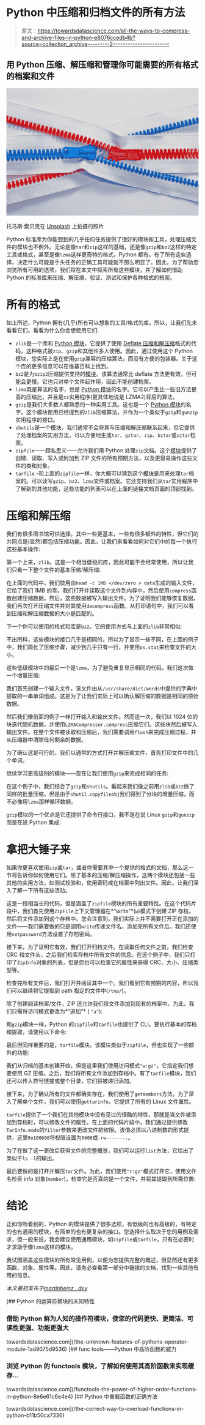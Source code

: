 # Python 中压缩和归档文件的所有方法

> 原文：<https://towardsdatascience.com/all-the-ways-to-compress-and-archive-files-in-python-e8076ccedb4b?source=collection_archive---------2----------------------->

## 用 Python 压缩、解压缩和管理你可能需要的所有格式的档案和文件

![](img/c598a233f99d748bc7882acccc1b4109.png)

托马斯·索贝克在 [Unsplash](https://unsplash.com/?utm_source=unsplash&utm_medium=referral&utm_content=creditCopyText) 上拍摄的照片

Python 标准库为你能想到的几乎任何任务提供了很好的模块和工具，处理压缩文件的模块也不例外。无论是像`tar`和`zip`这样的基础，还是像`gzip`和`bz2`这样的特定工具或格式，甚至是像`lzma`这样更奇特的格式，Python 都有。有了所有这些选择，决定什么可能是手头任务的正确工具可能就不那么明显了。因此，为了帮助您浏览所有可用的选项，我们将在本文中探索所有这些模块，并了解如何借助 Python 的标准库来压缩、解压缩、验证、测试和保护各种格式的档案。

# 所有的格式

如上所述，Python 拥有(几乎)所有可以想象的工具/格式的库。所以，让我们先来看看它们，看看为什么你会想使用它们:

*   `zlib`是一个库和 [Python 模块](https://docs.python.org/3/library/zlib.html#module-zlib)，它提供了使用 [Deflate 压缩和解压缩](https://en.wikipedia.org/wiki/Deflate)格式的代码，这种格式被`zip`、`gzip`和其他许多人使用。因此，通过使用这个 Python 模块，您实际上是在使用`gzip`兼容的压缩算法，而没有方便的包装器。关于这个库的更多信息可以在维基百科上找到。
*   `bz2`是为`bzip2`压缩提供支持的[模块](https://docs.python.org/3/library/bz2.html#module-bz2)。该算法通常比 deflate 方法更有效，但可能会更慢。它也只对单个文件起作用，因此不能创建档案。
*   `lzma`既是算法的名字，也是 [Python 模块](https://docs.python.org/3/library/lzma.html#module-lzma)的名字。它可以产生比一些旧方法更高的压缩比，并且是`xz`实用程序(更具体地说是 LZMA2)背后的算法。
*   `gzip`是我们大多数人都熟悉的一种实用工具。这也是一个 [Python 模块](https://docs.python.org/3/library/gzip.html#module-gzip)的名字。这个模块使用已经提到的`zlib`压缩算法，并作为一个类似于`gzip`和`gunzip`实用程序的接口。
*   `shutils`是一个[模块](https://docs.python.org/3/library/shutil.html#archiving-operations)，我们通常不会将其与压缩和解压缩联系起来，但它提供了处理档案的实用方法，可以方便地生成`tar`、`gztar`、`zip`、`bztar`或`xztar`档案。
*   `zipfile`——顾名思义——允许我们用 Python 处理`zip`文档。这个[模块](https://docs.python.org/3/library/zipfile.html#module-zipfile)提供了创建、读取、写入或附加到 ZIP 文件的所有预期方法，以及更容易操作这些文件的类和对象。
*   `tarfile` -和上面的`zipfile`一样，你大概可以猜到这个[模块](https://docs.python.org/3/library/tarfile.html#module-tarfile)是用来处理`tar`档案的。可以读写`gzip`、`bz2`、`lzma`文件或档案。它还支持我们从`tar`实用程序中了解到的其他功能，这些功能的列表可以在上面的链接文档页面的顶部找到。

# 压缩和解压缩

我们有很多图书馆可供选择。其中一些更基本，一些有很多额外的特性，但它们的共同点是(显然)都包括压缩功能。因此，让我们来看看如何对它们中的每一个执行这些基本操作:

第一个上来，`zlib`。这是一个相当低级的库，因此可能不会经常使用，所以让我们只看一下整个文件的基本压缩/解压缩:

在上面的代码中，我们使用由`head -c 1MB </dev/zero > data`生成的输入文件，它给了我们 1MB 的零。我们打开并读取这个文件到内存中，然后使用`compress`函数创建压缩数据。然后，这些数据被写入输出文件。为了证明我们能够恢复数据，我们再次打开压缩文件并对其使用`decompress`函数。从打印语句中，我们可以看到压缩和解压缩数据的大小是匹配的。

下一个你可以使用的格式和库是`bz2`。它的使用方式与上面的`zlib`非常相似:

不出所料，这些模块的接口几乎是相同的，所以为了显示一些不同，在上面的例子中，我们简化了压缩步骤，减少到几乎只有一行，并使用`os.stat`来检查文件的大小。

这些低级模块中的最后一个是`lzma`，为了避免重复显示相同的代码，我们这次做一个增量压缩:

我们首先创建一个输入文件，该文件由从`/usr/share/dict/words`中提供的字典中提取的一串单词组成。这是为了让我们实际上可以确认解压缩的数据是相同的原始数据。

然后我们像前面的例子一样打开输入和输出文件。然而这一次，我们以 1024 位的块迭代随机数据，并使用`LZMACompressor.compress`压缩它们。这些块然后被写入输出文件。在整个文件被读取和压缩后，我们需要调用`flush`来完成压缩过程，并从压缩器中清除任何剩余的数据。

为了确认这是可行的，我们以通常的方式打开并解压缩文件，首先打印文件中的几个单词。

继续学习更高级别的模块——现在让我们使用`gzip`来完成相同的任务:

在这个例子中，我们结合了`gzip`和`shutils`。看起来我们像之前用`zlib`或`bz2`做了同样的批量压缩，但是由于`shutil.copyfileobj`我们得到了分块的增量压缩，而不必像用`lzma`那样循环数据。

`gzip`模块的一个优点是它还提供了命令行接口，我不是在说 Linux `gzip`和`gunzip`而是在说 Python 集成:

# 拿把大锤子来

如果你更喜欢使用`zip`或`tar`，或者你需要其中一个提供的格式的文档，那么这一节将告诉你如何使用它们。除了基本的压缩/解压缩操作，这两个模块还包括一些其他的实用方法，如测试校验和，使用密码或在档案中列出文件。因此，让我们深入了解一下所有这些活动。

这是一段相当长的代码，但是涵盖了`zipfile`模块的所有重要特性。在这个代码片段中，我们首先使用`ZipFile`上下文管理器在*“write”*(`w`)模式下创建 ZIP 存档，然后将文件添加到这个存档中。您会注意到，我们实际上并不需要打开正在添加的文件——我们需要做的只是调用`write`传递文件名。添加完所有文件后，我们还使用`setpassword`方法设置了存档密码。

接下来，为了证明它有效，我们打开归档文件。在读取任何文件之前，我们检查 CRC 和文件头，之后我们检索存档中所有文件的信息。在这个例子中，我们只打印了`ZipInfo`对象的列表，但是您也可以检查它的属性来获得 CRC、大小、压缩类型等。

检查完所有文件后，我们打开并阅读其中一个。我们看到它有预期的内容，所以我们可以继续将它提取到 path 指定的文件中(`/tmp/`)。

除了创建阅读档案/文件，ZIP 还允许我们将文件添加到现有的档案中。为此，我们只需将访问模式更改为*“追加”* ( `"a"`):

和`gzip`模块一样，Python 的`zipfile`和`tarfile`也提供了 CLI。要执行基本的存档和提取，请使用以下命令:

最后但同样重要的是，`tarfile`模块。该模块类似于`zipfile`，但也实现了一些额外的功能:

我们从归档的基本创建开始，但是这里我们使用访问模式`"w:gz"`，它指定我们想要使用 GZ 压缩。之后，我们将所有文件添加到存档中。有了`tarfile`模块，我们还可以传入符号链接或整个目录，它们将被递归添加。

接下来，为了确认所有的文件都确实存在，我们使用了`getmembers`方法。为了深入了解单个文件，我们可以使用`gettarinfo`，它提供了所有的 Linux 文件属性。

`tarfile`提供了一个我们在其他模块中没有见过的很酷的特性，那就是当文件被添加到存档时，可以修改文件的属性。在上面的代码片段中，我们通过提供修改`TarInfo.mode`的`filter`参数来更改文件的权限。该值必须以八进制数的形式提供，这里`0o100600`将权限设置为`0600`或`-rw-------.`。

为了在做了这一更改后获得文件的完整概览，我们可以运行`list`方法，它给出了类似于`ls -l`的输出。

最后要做的是打开并解压`tar`文件。为此，我们使用`"r:gz"`模式打开它，使用文件名检索 info 对象(`member`)，检查它是否真的是一个文件，并将其提取到所需位置:

# 结论

正如你所看到的，Python 的模块提供了很多选项，有低级的也有高级的，有特定的也有通用的模块，有简单的也有更复杂的接口。您选择什么取决于您的用例及需求，但一般来说，我会建议使用通用模块，如`zipfile`或`tarfile`，只有在必要时才求助于像`lzma`这样的模块。

我试图涵盖这些模块的所有常见用例，以便为您提供完整的概述，但显然还有更多函数、对象、属性等。因此，请务必查看第一部分中链接的文档，找到一些其他有用的信息。

*本文最初发布于*[*martinheinz . dev*](https://martinheinz.dev/blog/57?utm_source=medium&utm_medium=referral&utm_campaign=blog_post_57)

[](/the-unknown-features-of-pythons-operator-module-1ad9075d9536) [## Python 的运算符模块的未知特性

### 借助 Python 鲜为人知的操作符模块，使您的代码更快、更简洁、可读性更强、功能更强大

towardsdatascience.com](/the-unknown-features-of-pythons-operator-module-1ad9075d9536) [](/functools-the-power-of-higher-order-functions-in-python-8e6e61c6e4e4) [## func tools——Python 中高阶函数的威力

### 浏览 Python 的 functools 模块，了解如何使用其高阶函数来实现缓存…

towardsdatascience.com](/functools-the-power-of-higher-order-functions-in-python-8e6e61c6e4e4) [](/the-correct-way-to-overload-functions-in-python-b11b50ca7336) [## Python 中重载函数的正确方法

towardsdatascience.com](/the-correct-way-to-overload-functions-in-python-b11b50ca7336)